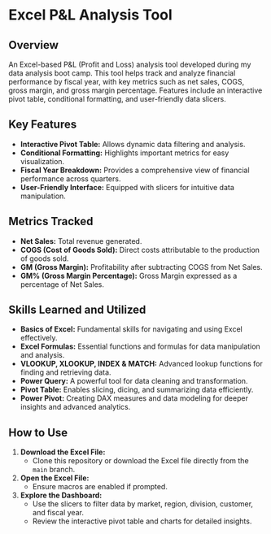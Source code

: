 # Excel P&L Analysis Tool

## Overview
An Excel-based P&L (Profit and Loss) analysis tool developed during my data analysis boot camp. This tool helps track and analyze financial performance by fiscal year, with key metrics such as net sales, COGS, gross margin, and gross margin percentage. Features include an interactive pivot table, conditional formatting, and user-friendly data slicers.

## Key Features
- **Interactive Pivot Table:** Allows dynamic data filtering and analysis.
- **Conditional Formatting:** Highlights important metrics for easy visualization.
- **Fiscal Year Breakdown:** Provides a comprehensive view of financial performance across quarters.
- **User-Friendly Interface:** Equipped with slicers for intuitive data manipulation.

## Metrics Tracked
- **Net Sales:** Total revenue generated.
- **COGS (Cost of Goods Sold):** Direct costs attributable to the production of goods sold.
- **GM (Gross Margin):** Profitability after subtracting COGS from Net Sales.
- **GM% (Gross Margin Percentage):** Gross Margin expressed as a percentage of Net Sales.

## Skills Learned and Utilized
- **Basics of Excel:** Fundamental skills for navigating and using Excel effectively.
- **Excel Formulas:** Essential functions and formulas for data manipulation and analysis.
- **VLOOKUP, XLOOKUP, INDEX & MATCH:** Advanced lookup functions for finding and retrieving data.
- **Power Query:** A powerful tool for data cleaning and transformation.
- **Pivot Table:** Enables slicing, dicing, and summarizing data efficiently.
- **Power Pivot:** Creating DAX measures and data modeling for deeper insights and advanced analytics.

## How to Use
1. **Download the Excel File:**
   - Clone this repository or download the Excel file directly from the `main` branch.
2. **Open the Excel File:**
   - Ensure macros are enabled if prompted.
3. **Explore the Dashboard:**
   - Use the slicers to filter data by market, region, division, customer, and fiscal year.
   - Review the interactive pivot table and charts for detailed insights.

